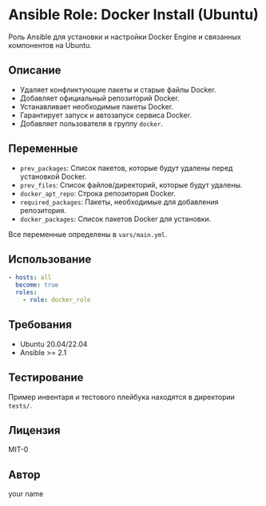 # Ansible Role: Docker Install (Ubuntu)

Роль Ansible для установки и настройки Docker Engine и связанных компонентов на Ubuntu.

## Описание

- Удаляет конфликтующие пакеты и старые файлы Docker.
- Добавляет официальный репозиторий Docker.
- Устанавливает необходимые пакеты Docker.
- Гарантирует запуск и автозапуск сервиса Docker.
- Добавляет пользователя в группу `docker`.

## Переменные

- `prev_packages`: Список пакетов, которые будут удалены перед установкой Docker.
- `prev_files`: Список файлов/директорий, которые будут удалены.
- `docker_apt_repo`: Строка репозитория Docker.
- `required_packages`: Пакеты, необходимые для добавления репозитория.
- `docker_packages`: Список пакетов Docker для установки.

Все переменные определены в `vars/main.yml`.

## Использование

```yaml
- hosts: all
  become: true
  roles:
    - role: docker_role
```

## Требования

- Ubuntu 20.04/22.04
- Ansible >= 2.1

## Тестирование

Пример инвентаря и тестового плейбука находятся в директории `tests/`.

## Лицензия

MIT-0

## Автор

your name
